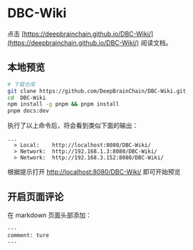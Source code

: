# DBC-Wiki

点击 [https://deepbrainchain.github.io/DBC-Wiki/](https://deepbrainchain.github.io/DBC-Wiki/) 阅读文档。

## 本地预览

```sh
# 下载仓库
git clone https://github.com/DeepBrainChain/DBC-Wiki.git
cd  DBC-Wiki 
npm install -g pnpm && pnpm install
pnpm docs:dev
```

执行了以上命令后，将会看到类似下面的输出：

```console
...
  > Local:    http://localhost:8080/DBC-Wiki/
  > Network:  http://192.168.1.3:8080/DBC-Wiki/
  > Network:  http://192.168.3.152:8080/DBC-Wiki/
```

根据提示打开 [http://localhost:8080/DBC-Wiki/](http://localhost:8080/DBC-Wiki/) 即可开始预览

## 开启页面评论

在 markdown 页面头部添加：

```sh
---
comment: ture
---
```
